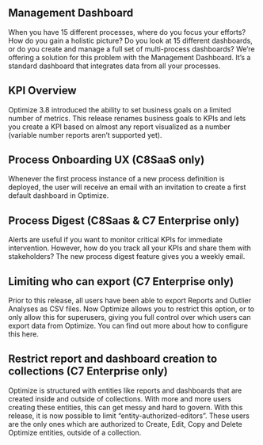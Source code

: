 ## Management Dashboard

When you have 15 different processes, where do you focus your efforts? How do you gain a holistic picture? Do you look at 15 different dashboards, or do you create and manage a full set of multi-process dashboards?
We’re offering a solution for this problem with the Management Dashboard. It’s a standard dashboard that integrates data from all your processes.

## KPI Overview

Optimize 3.8 introduced the ability to set business goals on a limited number of metrics. This release renames business goals to KPIs and lets you create a KPI based on almost any report visualized as a number (variable number reports aren’t supported yet).

## Process Onboarding UX (C8SaaS only)

Whenever the first process instance of a new process definition is deployed, the user will receive an email with an invitation to create a first default dashboard in Optimize.

## Process Digest (C8Saas & C7 Enterprise only)

Alerts are useful if you want to monitor critical KPIs for immediate intervention. However, how do you track all your KPIs and share them with stakeholders? The new process digest feature gives you a weekly email.

## Limiting who can export (C7 Enterprise only)

Prior to this release, all users have been able to export Reports and Outlier Analyses as CSV files. Now Optimize allows you to restrict this option, or to only allow this for superusers, giving you full control over which users can export data from Optimize. You can find out more about how to configure this here.

## Restrict report and dashboard creation to collections (C7 Enterprise only)

Optimize is structured with entities like reports and dashboards that are created inside and outside of collections. With more and more users creating these entities, this can get messy and hard to govern. With this release, it is now possible to limit “entity-authorized-editors”. These users are the only ones which are authorized to Create, Edit, Copy and Delete Optimize entities, outside of a collection.